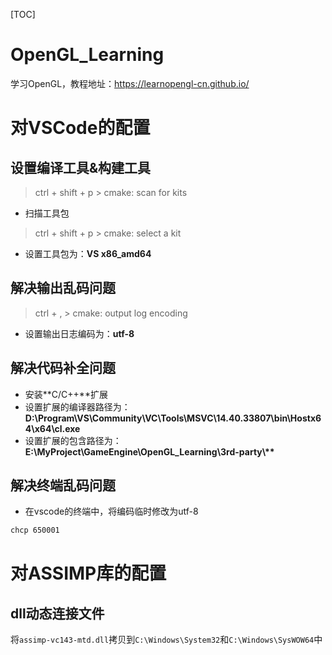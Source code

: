 [TOC]

# OpenGL_Learning

学习OpenGL，教程地址：https://learnopengl-cn.github.io/

# 对VSCode的配置

## 设置编译工具&构建工具

> ctrl + shift + p > cmake: scan for kits

- 扫描工具包

> ctrl + shift + p > cmake: select a kit

- 设置工具包为：**VS x86_amd64**

## 解决输出乱码问题

> ctrl + , > cmake: output log encoding

- 设置输出日志编码为：**utf-8**

## 解决代码补全问题

- 安装**C/C++**扩展
- 设置扩展的编译器路径为：**D:\Program\VS\Community\VC\Tools\MSVC\14.40.33807\bin\Hostx64\x64\cl.exe**
- 设置扩展的包含路径为：**E:\MyProject\GameEngine\OpenGL_Learning\3rd-party\\\*\***

## 解决终端乱码问题

- 在vscode的终端中，将编码临时修改为utf-8

```bash
chcp 650001
```

# 对ASSIMP库的配置

## dll动态连接文件

将`assimp-vc143-mtd.dll`拷贝到`C:\Windows\System32`和`C:\Windows\SysWOW64`中
